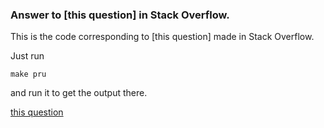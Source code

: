 ### Answer to [this question] in Stack Overflow.

This is the code corresponding to [this question] made in Stack
Overflow.

Just run
```
make pru
```
and run it to get the output there.

[this question](https://stackoverflow.com/a/60226577/3899431)
